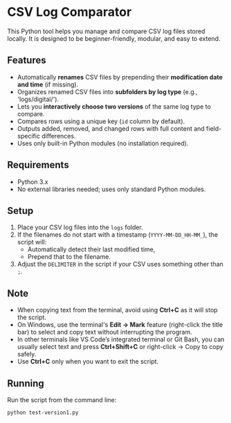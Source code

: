 # CSV Log Comparator

This Python tool helps you manage and compare CSV log files stored locally. It is designed to be beginner-friendly, modular, and easy to extend.

## Features

- Automatically **renames** CSV files by prepending their **modification date and time** (if missing).
- Organizes renamed CSV files into **subfolders by log type** (e.g., 'logs/digital/').
- Lets you **interactively choose two versions** of the same log type to compare.
- Compares rows using a unique key (`id` column by default).
- Outputs added, removed, and changed rows with full content and field-specific differences.
- Uses only built-in Python modules (no installation required).

## Requirements

- Python 3.x
- No external libraries needed; uses only standard Python modules.

## Setup

1. Place your CSV log files into the `logs` folder.
2. If the filenames do not start with a timestamp (`YYYY-MM-DD_HH-MM_`), the script will:
   - Automatically detect their last modified time,
   - Prepend that to the filename.
3. Adjust the `DELIMITER` in the script if your CSV uses something other than `;`.

## Note

- When copying text from the terminal, avoid using **Ctrl+C** as it will stop the script.  
- On Windows, use the terminal's **Edit → Mark** feature (right-click the title bar) to select and copy text without interrupting the program.  
- In other terminals like VS Code’s integrated terminal or Git Bash, you can usually select text and press **Ctrl+Shift+C** or right-click → Copy to copy safely.  
- Use **Ctrl+C** only when you want to exit the script.

## Running

Run the script from the command line:

```bash
python test-version1.py
